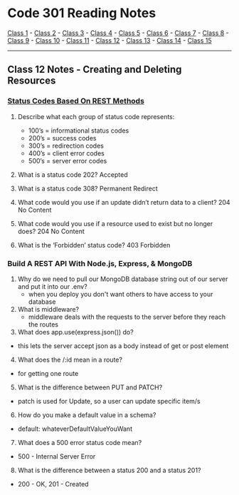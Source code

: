 # Code 301 Reading Notes

[Class 1](https://mel-johnston.github.io/reading-notes/301/class1) -
[Class 2](https://mel-johnston.github.io/reading-notes/301/class2) -
[Class 3](https://mel-johnston.github.io/reading-notes/301/class3) -
[Class 4](https://mel-johnston.github.io/reading-notes/301/class4) -
[Class 5](https://mel-johnston.github.io/reading-notes/301/class5) -
[Class 6](https://mel-johnston.github.io/reading-notes/301/class6) -
[Class 7](https://mel-johnston.github.io/reading-notes/301/class7) -
[Class 8](https://mel-johnston.github.io/reading-notes/301/class8) -
[Class 9](https://mel-johnston.github.io/reading-notes/301/class9) -
[Class 10](https://mel-johnston.github.io/reading-notes/301/class10) -
[Class 11](https://mel-johnston.github.io/reading-notes/301/class11) -
[Class 12](https://mel-johnston.github.io/reading-notes/301/class12) -
[Class 13](https://mel-johnston.github.io/reading-notes/301/class13) -
[Class 14](https://mel-johnston.github.io/reading-notes/301/class14) -
[Class 15](https://mel-johnston.github.io/reading-notes/301/class15)

---

## Class 12 Notes - Creating and Deleting Resources

### [Status Codes Based On REST Methods](https://www.moesif.com/blog/technical/api-design/Which-HTTP-Status-Code-To-Use-For-Every-CRUD-App/)

1. Describe what each group of status code represents:
    - 100’s =  informational status codes
    - 200’s = success codes
    - 300’s = redirection codes
    - 400’s = client error codes
    - 500’s = server error codes

2. What is a status code 202? Accepted
3. What is a status code 308?  Permanent Redirect
4. What code would you use if an update didn’t return data to a client? 204 No Content
5. What code would you use if a resource used to exist but no longer does? 204 No Content
6. What is the ‘Forbidden’ status code? 403 Forbidden

### Build A REST API With Node.js, Express, & MongoDB

1. Why do we need to pull our MongoDB database string out of our server and put it into our .env?
    - when you deploy you don't want others to have access to your database
2. What is middleware?
    -  middleware deals with the requests to the server before they reach the routes
3. What does app.use(express.json()) do?
  - this lets the server accept json as a body instead of get or post element
4. What does the /:id mean in a route?
  - for getting one route
5. What is the difference between PUT and PATCH?
  - patch is used for Update, so a user can update specific item/s
6. How do you make a default value in a schema?
  - default: whateverDefaultValueYouWant
7. What does a 500 error status code mean?
  - 500 - Internal Server Error
8. What is the difference between a status 200 and a status 201?
  - 200 - OK, 201 - Created
